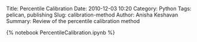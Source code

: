 Title: Percentile Calibration
Date: 2010-12-03 10:20
Category: Python
Tags: pelican, publishing
Slug: calibration-method
Author: Anisha Keshavan
Summary: Review of the percentile calibration method

{% notebook PercentileCalibration.ipynb %}
